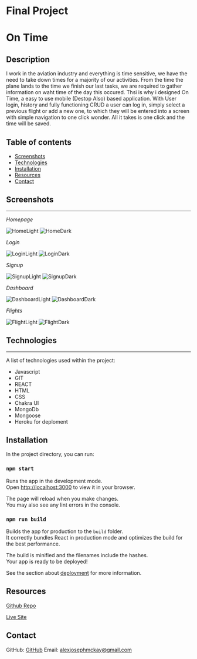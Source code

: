 # Final Project

# On Time

## Description 

I work in the aviation industry and everything is time sensitive, we have the need to take down times for a majority of our activities.
From the time the plane lands to the time we finish our last tasks, we are required to gather information on waht time of the day this occured. 
Thsi is why i designed On Time, a easy to use mobile (Destop Also) based application.
With User login, history and fully functioning CRUD a user can log in, simply select a previous flight or add a new one, to which they will be entered into a screen with simple navigation to one click wonder. All it takes is one click and the time will be saved.

## Table of contents 

- [Screenshots](#screenshots) 
- [Technologies](#technologies) 
- [Installation](#installation)
- [Resources](#resources) 
- [Contact](#contact)
  
## Screenshots 
---

*Homepage*

![HomeLight](assets/home-light.png)
![HomeDark](assets/home-dark.png)

*Login*

![LoginLight](assets/login-light.png)
![LoginDark](assets/login-dark.png)

*Signup*

![SignupLight](assets/signup-light.png)
![SignupDark](assets/signup-dark.png)

*Dashboard*

![DashboardLight](assets/time-light.png)
![DashboardDark](assets/time-dark.png)

*Flights*

![FlightLight](assets/flight-menu-light.png)
![FlightDark](assets/flight-menu-dark.png)

## Technologies
***
A list of technologies used within the project:

- Javascript
- GIT
- REACT
- HTML
- CSS
- Chakra UI 
- MongoDb
- Mongoose
- Heroku for deploment

## Installation
In the project directory, you can run:

### `npm start`

Runs the app in the development mode.\
Open [http://localhost:3000](http://localhost:3000) to view it in your browser.

The page will reload when you make changes.\
You may also see any lint errors in the console.

### `npm run build`

Builds the app for production to the `build` folder.\
It correctly bundles React in production mode and optimizes the build for the best performance.

The build is minified and the filenames include the hashes.\
Your app is ready to be deployed!

See the section about [deployment](https://facebook.github.io/create-react-app/docs/deployment) for more information.

## Resources

[Github Repo](https://github.com/mckayjalex/project-unknown)

[Live Site](https://unknownontime.herokuapp.com/)

## Contact

GitHub: [GitHub](https://github.com/mckayjalex) Email: [alexjosephmckay@gmail.com](alexjosephmckay@gmail.com)
